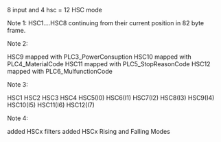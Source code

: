 8 input and 4 hsc = 12 HSC mode

Note 1: 
HSC1....HSC8 continuing from their current position in 82 byte frame.

Note 2: 

HSC9 mapped with  PLC3_PowerConsuption
HSC10 mapped with PLC4_MaterialCode
HSC11 mapped with PLC5_StopReasonCode
HSC12 mapped with PLC6_MulfunctionCode

Note 3: 

HSC1 HSC2 HSC3 HSC4 HSC5(I0) HSC6(I1) HSC7(I2) HSC8(I3) HSC9(I4) HSC10(I5) HSC11(I6) HSC12(I7)

Note 4: 

added HSCx filters
added HSCx Rising and Falling Modes
